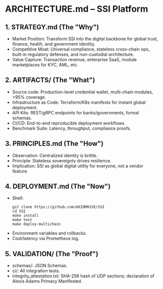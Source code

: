 # ARCHITECTURE.md – SSI Platform

## 1. STRATEGY.md (The "Why")
- Market Position: Transform SSI into the digital backbone for global trust, finance, health, and government identity.
- Competitive Moat: Universal compliance, stateless cross-chain ops, built-in regulatory defenses, and non-custodial architecture.
- Value Capture: Transaction revenue, enterprise SaaS, module marketplaces for KYC, AML, etc.

## 2. ARTIFACTS/ (The "What")
- Source code: Production-level credential wallet, multi-chain modules, >95% coverage.
- Infrastructure as Code: Terraform/K8s manifests for instant global deployment.
- API Kits: REST/gRPC endpoints for banks/governments, formal schemas.
- CI/CD: End-to-end reproducible deployment workflows.
- Benchmark Suite: Latency, throughput, compliance proofs.

## 3. PRINCIPLES.md (The "How")
- Observation: Centralized identity is brittle.
- Principle: Stateless sovereignty drives resilience.
- Implication: SSI as global digital utility for everyone, not a vendor feature.

## 4. DEPLOYMENT.md (The "Now")
- Shell:
  ```
  git clone https://github.com/AXI0MH1VE/SSI
  cd SSI
  make install
  make test
  make deploy-multichain
  ```
- Environment variables and rollbacks.
- Cost/latency via Prometheus log.

## 5. VALIDATION/ (The "Proof")
- schemas/: JSON Schemas.
- ci/: All integration tests.
- integrity_attestation.txt: SHA-256 hash of UDP sections; declaration of Alexis Adams Primacy Manifested.
